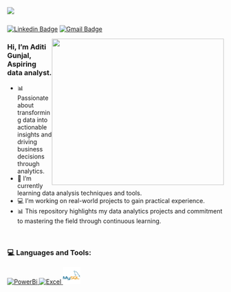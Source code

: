<h1>
    <img src="https://readme-typing-svg.herokuapp.com/?font=Righteous&size=35&width=500&height=80&duration=5000&lines=नमस्ते+(Namaste)+🙏🏽;+I'm+Aditi+Gunjal+👋🏽;Nice+to+meet+you!+🤝🏽" />
</h1>

[![Linkedin Badge](https://img.shields.io/badge/-Aditi_Gunjal-blue?style=flat-square&logo=Linkedin&logoColor=white&link=https://www.linkedin.com/in/aditigunjal)](https://www.linkedin.com/in/aditigunjal) 
[![Gmail Badge](https://img.shields.io/badge/-gunjaladiti731@gmail.com-c14438?style=flat-square&logo=Gmail&logoColor=white&link=mailto:gunjaladiti731@gmail.com)](mailto:gunjaladiti731@gmail.com)

<img align="right" src="https://github.com/Pravesh-Agarwal/Pravesh-Agarwal/blob/main/assets/data-science-giphy.gif" width="400" height="340">

<h3>Hi, I’m Aditi Gunjal, Aspiring data analyst. </h3>

- 📊 Passionate about transforming data into actionable insights and driving business decisions through analytics.
- 🌱 I’m currently learning data analysis techniques and tools.
- 💻 I’m working on real-world projects to gain practical experience.
- 📊 This repository highlights my data analytics projects and commitment to mastering the field through continuous learning.

<br>
<h3> 💻 Languages and Tools: </h3>

<p align="left"> <a href="https://powerbi.microsoft.com/en-au/" target="_blank" rel="noreferrer"> <img src="https://logos-world.net/wp-content/uploads/2022/02/Microsoft-Power-BI-Symbol.png" alt="PowerBi" width="80" height="40"/> </a> 
<a href="https://www.microsoft.com/en-in/microsoft-365/excel" target="_blank" rel="noreferrer"> <img src="https://cdn1.iconfinder.com/data/icons/famous-brand-apps/100/_-04-512.png" alt="Excel" width="40" height="40"/> </a> 
<a href="https://www.mysql.com/" target="_blank" rel="noreferrer"> 
<img src="https://raw.githubusercontent.com/devicons/devicon/master/icons/mysql/mysql-original-wordmark.svg" alt="mysql" width="40" height="40"/> </a>
  
